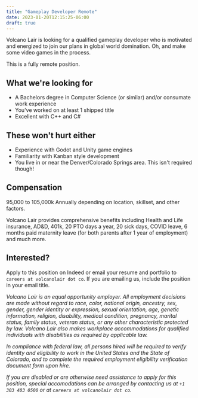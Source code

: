 ```yaml
---
title: "Gameplay Developer Remote"
date: 2023-01-20T12:15:25-06:00
draft: true
---
```


Volcano Lair is looking for a qualified gameplay developer who is motivated and energized to join our plans in global world domination. Oh, and make some video games in the process.

This is a fully remote position.

## What we're looking for
* A Bachelors degree in Computer Science (or similar) and/or consumate work experience
* You've worked on at least 1 shipped title
* Excellent with C++ and C#

## These won't hurt either
* Experience with Godot and Unity game engines
* Familiarity with Kanban style development
* You live in or near the Denver/Colorado Springs area. This isn't required though!

## Compensation
95,000 to 105,000k Annually depending on location, skillset, and other factors.

Volcano Lair provides comprehensive benefits including Health and Life insurance, AD&D, 401k, 20 PTO days a year, 20 sick days, COVID leave, 6 months paid maternity leave (for both parents after 1 year of employment) and much more.

## Interested?
Apply to this position on Indeed or email your resume and portfolio to `careers at volcanolair dot co`. If you are emailing us, include the position in your email title.

*Volcano Lair is an equal opportunity employer. All employment decisions are made without regard to race, color, national origin, ancestry, sex, gender, gender identity or expression, sexual orientation, age, genetic information, religion, disability, medical condition, pregnancy, marital status, family status, veteran status, or any other characteristic protected by law. Volcano Lair also makes workplace accommodations for qualified individuals with disabilities as required by applicable law.*

*In compliance with federal law, all persons hired will be required to verify identity and eligibility to work in the United States and the State of Colorado, and to complete the required employment eligibility verification document form upon hire.*

*If you are disabled or are otherwise need assistance to apply for this position, special accomodations can be arranged by contacting us at `+1 303 403 0500` or at `careers at volcanolair dot co`.*
